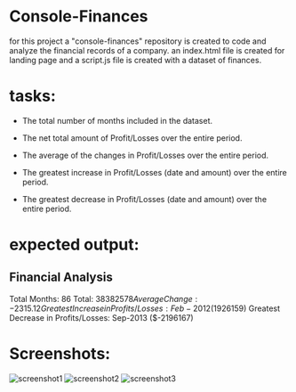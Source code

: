 # Console-Finances
for this project a "console-finances" repository is created to code and analyze the financial records of a company. 
an index.html file is created for landing page and a script.js file is created with a dataset of finances.

# tasks: 
* The total number of months included in the dataset.

* The net total amount of Profit/Losses over the entire period.

* The average of the changes in Profit/Losses over the entire period.
  
* The greatest increase in Profit/Losses (date and amount) over the entire period.

* The greatest decrease in Profit/Losses (date and amount) over the entire period.

# expected output:
 Financial Analysis 
  ----------------
  Total Months: 86
  Total: $38382578
  Average Change: -2315.12
  Greatest Increase in Profits/Losses: Feb-2012 ($1926159)
  Greatest Decrease in Profits/Losses: Sep-2013 ($-2196167)

  # Screenshots:
![screenshot1](../Console-Finances/starter/images/Screenshot1.png)
![screenshot2](../Console-Finances/starter/images/Screenshot2.png)
![screenshot3](../Console-Finances/starter/images/Screenshot3.png)
